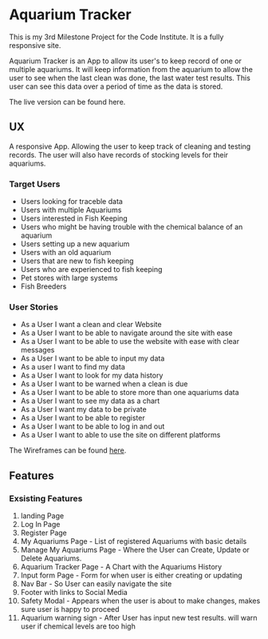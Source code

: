 
# Aquarium Tracker

This is my 3rd Milestone Project for the Code Institute. It is a fully responsive site.

Aquarium Tracker is an App to allow its user's to keep record of one or multiple aquariums.
It will keep information from the aquarium to allow the user to see when the last clean was done,
the last water test results. This user can see this data over a period of time as the data is stored.

The live version can be found here.

## UX

A responsive App. Allowing the user to keep track of cleaning and testing records. The 
user will also have records of stocking levels for their aquariums.

### Target Users
  

* Users looking for traceble data
* Users with multiple Aquariums
* Users interested in Fish Keeping
* Users who might be having trouble with the chemical balance of an aquarium
* Users setting up a new aquarium
* Users with an old aquarium
* Users that are new to fish keeping
* Users who are experienced to fish keeping
* Pet stores with large systems
* Fish Breeders
  

### User Stories

* As a User I want a clean and clear Website
* As a User I want to be able to navigate around the site with ease
* As a User I want to be able to use the website with ease with clear messages
* As a User I want to be able to input my data
* As a user I want to find my data
* As a User I want to look for my data history
* As a User I want to be warned when a clean is due
* As a User I want to be able to store more than one aquariums data
* As a User I want to see my data as a chart
* As a User I want my data to be private
* As a User I want to be able to register
* As a User I want to be able to log in and out
* As a User I want to able to use the site on different platforms

  

The Wireframes can be found [here](https://www.figma.com/file/jBkiAnX3MkBntuE067MwWV/Inspire-Fish-Landing?node-id=0%3A1).


## Features

### Exsisting Features

1. landing Page 
2. Log In Page
3. Register Page
4. My Aquariums Page - List of registered Aquariums with basic details
5. Manage My Aquariums Page - Where the User can Create, Update or Delete Aquariums. 
6. Aquarium Tracker Page - A Chart with the Aquariums History
7. Input form Page - Form for when user is either creating or updating
8. Nav Bar - So User can easily navigate the site
9. Footer with links to Social Media
10. Safety Modal - Appears when the user is about to make changes, makes sure user is happy to proceed
11. Aquarium warning sign - After User has input new test results. will warn user if chemical levels are too high

